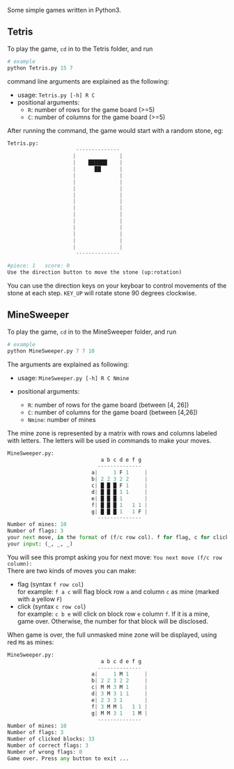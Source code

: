 Some simple games written in Python3.

## Tetris

To play the game, `cd` in to the Tetris folder, and run 

```python
# example 
python Tetris.py 15 7
```
command line arguments are explained as the following: 

- usage: `Tetris.py [-h] R C`
- positional arguments:
  - `R`: number of rows for the game board (>=5)
  - `C`: number of columns for the game board (>=5)

After running the command, the game would start with a random stone, eg:

```python
Tetris.py: 
                      --------------
                     |              |
                     |    ██████    |
                     |      ██      |
                     |              |
                     |              |
                     |              |
                     |              |
                     |              |
                     |              |
                     |              |
                     |              |
                     |              |
                     |              |
                     |              |
                     |              |
                      --------------

#piece: 1   score: 0
Use the direction button to move the stone (up:rotation)
```
You can use the direction keys on your keyboar to control movements of the stone at each step. `KEY_UP` will rotate stone 90 degrees clockwise.


## MineSweeper
To play the game, `cd` in to the MineSweeper folder, and run 

```python
# example 
python MineSweeper.py 7 7 10
```
The arguments are explained as following:

- usage: `MineSweeper.py [-h] R C Nmine`

- positional arguments:
  - `R`: number of rows for the game board (between [4, 26])
  - `C`: number of columns for the game board (between [4,26])
  - `Nmine`: number of mines
 
The mine zone is represented by a matrix with rows and columns labeled with letters. The letters will be used in commands to make your moves.

```python
MineSweeper.py: 
                              a b c d e f g
                             --------------
                           a|     1 F 1     |
                           b| 2 2 3 2 2     |
                           c| █ █ █ F 1     |
                           d| █ █ █ 1 1     |
                           e| █ █ █ 1       |
                           f| █ █ █ 1   1 1 |
                           g| █ █ █ 1   1 F |
                             --------------
Number of mines: 10
Number of flags: 3
your next move, in the format of (f/c row col). f for flag, c for click.
your input: (_, _, _)
```

You will see this prompt asking you for next move: `You next move (f/c row column):`   
There are two kinds of moves you can make:

- flag (syntax `f row col`)   
   for example: `f a c` will flag block row `a` and column `c` as mine (marked with a yellow `F`)
- click (syntax `c row col`)   
	for example: `c b e` will click on block row `e` column `f`. If it is a mine, game over. Otherwise, the number for that block will be disclosed.

When game is over, the full unmasked mine zone will be displayed, using red `M`s as mines:

```python
MineSweeper.py: 
                              a b c d e f g
                             --------------
                           a|     1 M 1     |
                           b| 2 2 3 2 2     |
                           c| M M 3 M 1     |
                           d| 3 M 3 1 1     |
                           e| 2 3 3 1       |
                           f| 3 M M 1   1 1 |
                           g| M M 3 1   1 M |
                             --------------
Number of mines: 10
Number of flags: 3
Number of clicked blocks: 33
Number of correct flags: 3
Number of wrong flags: 0
Game over. Press any button to exit ...
```
